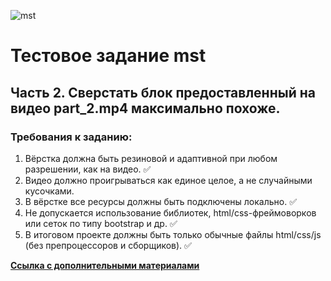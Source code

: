 ![mst](https://sun9-41.userapi.com/impg/Mbz9QOKVhUXRF2Hl8X_OhMbJ_13Ul-2NH2fVhg/Wq-JCCU6Xtk.jpg?size=1080x1080&quality=95&sign=29a8f16b72ac494539279f7d6141e651&type=album)
# **Тестовое задание mst**
## Часть 2.  Сверстать блок предоставленный на видео part_2.mp4 максимально похоже.

### Требования к заданию:
1. Вёрстка должна быть резиновой и адаптивной при любом разрешении, как на видео. :white_check_mark:
2. Видео должно проигрываться как единое целое, а не случайными кусочками.
3. В вёрстке все ресурсы должны быть подключены локально. :white_check_mark:
4. Не допускается использование библиотек, html/css-фреймоворков или сеток по типу bootstrap и др. :white_check_mark:
5. В итоговом проекте должны быть только обычные файлы html/css/js (без препроцессоров и сборщиков). :white_check_mark:

[**Ссылка с дополнительными материалами**](https://msttestaddfiles.netlify.app/ "Сайт-пример")
